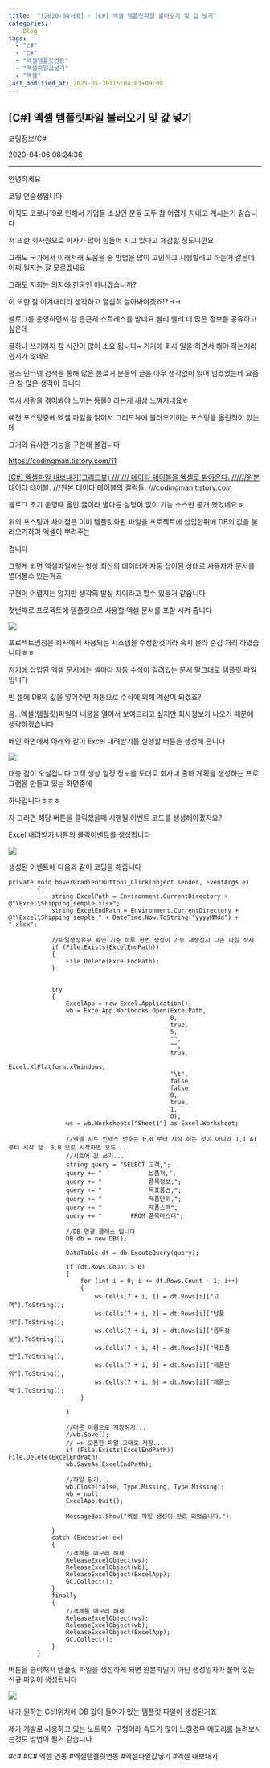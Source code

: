 ```yaml
---
title:  "[2020-04-06] - [C#] 엑셀 템플릿파일 불러오기 및 값 넣기"
categories:
  - Blog
tags:
  - "c#"
  - "C#"
  - "엑셀템플릿연동"
  - "엑셀파일값넣기"
  - "엑셀"
last_modified_at: 2025-05-30T16:04:01+09:00
---
```


## [C#] 엑셀 템플릿파일 불러오기 및 값 넣기

코딩정보/C#

2020-04-06 08:24:36

* * *

안녕하세요

코딩 연습생입니다

아직도 코로나19로 인해서 기업들 소상인 분들 모두 참 어렵게 지내고 계시는거 같습니다

저 또한 회사원으로 회사가 많이 힘들어 지고 있다고 체감할 정도니깐요

그래도 국가에서 이래저래 도움을 줄 방법을 많이 고민하고 시행할려고 하는거 같은데 어찌 될지는 잘 모르겠네요

그래도 저희는 의지에 한국인 아니겠습니까?

이 또한 잘 이겨내리라 생각하고 열심히 살아봐야겠죠!?ㅋㅋ

블로그를 운영하면서 참 은근히 스트레스를 받네요 빨리 빨리 더 많은 정보를 공유하고 싶은데

글하나 쓰기까지 참 시간이 많이 소요 됩니다~ 거기에 회사 일을 하면서 해야 하는지라 쉽지가 않네요

평소 인터넷 검색을 통해 많은 블로거 분들의 글을 아무 생각없이 읽어 넘겼었는데 요즘은 참 많은 생각이 듭니다

역시 사람을 겪어봐야 느끼는 동물이라는게 새삼 느껴지네요ㅎ

예전 포스팅중에 엑셀 파일을 읽어서 그리드뷰에 불러오기하는 포스팅을 올린적이 있는데

그거와 유사한 기능을 구현해 볼겁니다

<https://codingman.tistory.com/11>

[ [C#] 엑셀파일 내보내기(그리드뷰) /// /// 데이타 테이블을 엑셀로 받아온다. //////원본 데이타 테이블. ///원본 데이타
테이블의 컬럼들. ///codingman.tistory.com  ](https://codingman.tistory.com/11)

블로그 초기 운영때 올린 글이라 별다른 설명이 없이 기능 소스만 공개 했었네요ㅎ

위의 포스팅과 차이점은 이미 템플릿화된 파일을 프로젝트에 삽입한뒤에 DB의 값을 불러오기하여 엑셀이 뿌려주는

겁니다

그렇게 되면 엑셀파일에는 항상 최산의 데이터가 자동 삽이된 상태로 사용자가 문서를 열어볼수 있는거죠

구현이 어렵지는 않지만 생각의 발상 차이라고 할수 있을거 같습니다

첫번째로 프로젝트에 템플릿으로 사용할 엑셀 문서를 포함 시켜 줍니다

![](/assets/images/c_엑셀_템플릿파일_불러오기_및_값_넣기/img.png)

프로젝트명칭은 회사에서 사용되는 시스템을 수정한것이라 혹시 몰라 숨김 처리 하였습니다ㅎㅎ

저기에 삽입된 엑셀 문서에는 셀마다 자동 수식이 걸려있는 문서 말그대로 템플릿 파일입니다

빈 셀에 DB의 값을 넣어주면 자동으로 수식에 의해 계산이 되겠죠?

음...엑셀(템플릿)파일의 내용을 열어서 보여드리고 싶지만 회사정보가 나오기 때문에 생략하겠습니다

메인 화면에서 아래와 같이 Excel 내려받기를 실행할 버튼을 생성해 줍니다

![](/assets/images/c_엑셀_템플릿파일_불러오기_및_값_넣기/img_1.png)

대충 감이 오실겁니다 고객 생상 일정 정보를 토대로 회사내 출하 계획을 생성하는 프로그램을 만들고 있는 화면중에

하나입니다ㅎㅎㅎ

자 그러면 해당 버튼을 클릭했을때 시행될 이벤트 코드를 생성해야겠지요?

Excel 내려받기 버튼의 클릭이벤트를 생성합니다

![](/assets/images/c_엑셀_템플릿파일_불러오기_및_값_넣기/img_2.png)

생성된 이벤트에 다음과 같이 코딩을 해줍니다

    
    
    private void hoverGradientButton1_Click(object sender, EventArgs e)
            {
                string ExcelPath = Environment.CurrentDirectory + @"\Excel\Shipping_semple.xlsx";
                string ExcelEndPath = Environment.CurrentDirectory + @"\Excel\Shipping_semple_" + DateTime.Now.ToString("yyyyMMdd") + ".xlsx";
    
                //파일생성유무 확인(기준 하루 한번 생성이 가능 재생성시 그존 파일 삭제.
                if (File.Exists(ExcelEndPath))
                {
                    File.Delete(ExcelEndPath);
                }
    
    
                try
                {
                    ExcelApp = new Excel.Application();
                    wb = ExcelApp.Workbooks.Open(ExcelPath,
                                                 0,
                                                 true,
                                                 5,
                                                 "",
                                                 "",
                                                 true,
                                                 Excel.XlPlatform.xlWindows,
                                                 "\t",
                                                 false,
                                                 false,
                                                 0,
                                                 true,
                                                 1,
                                                 0);
                    ws = wb.Worksheets["Sheet1"] as Excel.Worksheet;
    
                    //엑셀 시트 인덱스 번호는 0,0 부터 시작 하는 것이 아니라 1,1 A1 부터 시작 함. 0,0 으로 시작하면 오류... 
                    //시트에 값 쓰기... 
                    string query = "SELECT 고객,";
                    query += "             납품처,";
                    query += "             품목정보,";
                    query += "             목표품번,";
                    query += "             제품단위,";
                    query += "             제품스팩";
                    query += "        FROM 품목마스터";
                    
                    //DB 연결 클래스 입니다
                    DB db = new DB();
                    
                    DataTable dt = db.ExcuteQuery(query);
    
                    if (dt.Rows.Count > 0)
                    {
                        for (int i = 0; i <= dt.Rows.Count - 1; i++)
                        {
                            ws.Cells[7 + i, 1] = dt.Rows[i]["고객"].ToString();
                            ws.Cells[7 + i, 2] = dt.Rows[i]["납품처"].ToString();
                            ws.Cells[7 + i, 3] = dt.Rows[i]["품목정보"].ToString();
                            ws.Cells[7 + i, 4] = dt.Rows[i]["목표품번"].ToString();
                            ws.Cells[7 + i, 5] = dt.Rows[i]["제품단위"].ToString();
                            ws.Cells[7 + i, 6] = dt.Rows[i]["제품스팩"].ToString();
                        }
    
                    }
    
                    //다른 이름으로 저장하기... 
                    //wb.Save(); 
                    // => 오픈한 파일 그대로 저장... 
                    if (File.Exists(ExcelEndPath)) File.Delete(ExcelEndPath);
                    wb.SaveAs(ExcelEndPath);
    
                    //파일 닫기... 
                    wb.Close(false, Type.Missing, Type.Missing);
                    wb = null;
                    ExcelApp.Quit();
    
                    MessageBox.Show("엑셀 파일 생성이 완료 되었습니다.");
    
                }
                catch (Exception ex)
                {
                    //객체들 메모리 해제 
                    ReleaseExcelObject(ws);
                    ReleaseExcelObject(wb);
                    ReleaseExcelObject(ExcelApp);
                    GC.Collect();
                }
                finally
                {
                    //객체들 메모리 해제 
                    ReleaseExcelObject(ws);
                    ReleaseExcelObject(wb);
                    ReleaseExcelObject(ExcelApp);
                    GC.Collect();
                }
            }

버튼을 클릭해서 템플릿 파일을 생성하게 되면 원본파일이 아닌 생성일자가 붙어 있는 신규 파일이 생성됩니다

![](/assets/images/c_엑셀_템플릿파일_불러오기_및_값_넣기/img_3.png)

내가 원하는 Cell위치에 DB 값이 들어가 있는 템플릿 파일이 생성된거죠

제가 개발로 사용하고 있는 노트북이 구형이라 속도가 많이 느릴경우 메모리를 늘려보시는것도 방법이 될거 같습니다

  

#c# #C# 엑셀 연동 #엑셀템플릿연동 #엑셀파일값넣기 #엑셀 내보내기

